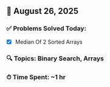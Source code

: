 ## 📅 August 26, 2025

### ✅ Problems Solved Today:
- [x] Median Of 2 Sorted Arrays

### 🔍 Topics: Binary Search, Arrays  
### ⏱ Time Spent: ~1 hr
